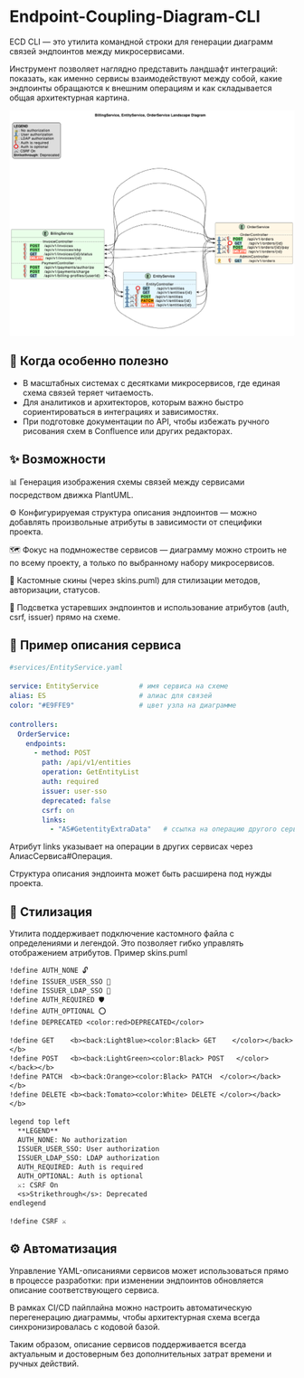 # Endpoint-Coupling-Diagram-CLI

ECD CLI — это утилита командной строки для генерации диаграмм связей эндпоинтов между микросервисами.

Инструмент позволяет наглядно представить ландшафт интеграций: показать, как именно сервисы взаимодействуют между собой, какие эндпоинты обращаются к внешним операциям и как складывается общая архитектурная картина.

![Диаграмма связей](https://github.com/Exe113nt/Endpoint-Coupling-Diagram-CLI/blob/3c39efe026de45347a0bdc7fabda58e2048806a8/diagram.png)

## 🔮 Когда особенно полезно
- В масштабных системах с десятками микросервисов, где единая схема связей теряет читаемость.
- Для аналитиков и архитекторов, которым важно быстро сориентироваться в интеграциях и зависимостях.
- При подготовке документации по API, чтобы избежать ручного рисования схем в Confluence или других редакторах.

## ✨ Возможности

📊 Генерация изображения схемы связей между сервисами посредством движка PlantUML.

⚙️ Конфигурируемая структура описания эндпоинтов — можно добавлять произвольные атрибуты в зависимости от специфики проекта.

🗺 Фокус на подмножестве сервисов — диаграмму можно строить не по всему проекту, а только по выбранному набору микросервисов.

🎨 Кастомные скины (через skins.puml) для стилизации методов, авторизации, статусов.

🚨 Подсветка устаревших эндпоинтов и использование атрибутов (auth, csrf, issuer) прямо на схеме.


## 📂 Пример описания сервиса

```yaml
#services/EntityService.yaml

service: EntityService          # имя сервиса на схеме
alias: ES                       # алиас для связей
color: "#E9FFE9"                # цвет узла на диаграмме

controllers:
  OrderService:
    endpoints:
      - method: POST
        path: /api/v1/entities
        operation: GetEntityList
        auth: required
        issuer: user-sso
        deprecated: false
        csrf: on
        links:
          - "AS#GetentityExtraData"   # ссылка на операцию другого сервиса
```
Атрибут links указывает на операции в других сервисах через АлиасСервиса#Операция.

Структура описания эндпоинта может быть расширена под нужды проекта.

## 🎨 Стилизация
Утилита поддерживает подключение кастомного файла с определениями и легендой. Это позволяет гибко управлять отображением атрибутов.
Пример skins.puml
```puml
!define AUTH_NONE 🔓
!define ISSUER_USER_SSO 👤
!define ISSUER_LDAP_SSO 👷
!define AUTH_REQUIRED 🛡
!define AUTH_OPTIONAL ⭕
!define DEPRECATED <color:red>DEPRECATED</color>

!define GET    <b><back:LightBlue><color:Black> GET    </color></back></b>
!define POST   <b><back:LightGreen><color:Black> POST   </color></back></b>
!define PATCH  <b><back:Orange><color:Black> PATCH  </color></back></b>
!define DELETE <b><back:Tomato><color:White> DELETE </color></back></b>

legend top left
  **LEGEND**
  AUTH_NONE: No authorization
  ISSUER_USER_SSO: User authorization
  ISSUER_LDAP_SSO: LDAP authorization
  AUTH_REQUIRED: Auth is required
  AUTH_OPTIONAL: Auth is optional
  ⚔️: CSRF On
  <s>Strikethrough</s>: Deprecated
endlegend

!define CSRF ⚔️
```

## ⚙️ Автоматизация

Управление YAML-описаниями сервисов может использоваться прямо в процессе разработки: при изменении эндпоинтов обновляется описание соответствующего сервиса.

В рамках CI/CD пайплайна можно настроить автоматическую перегенерацию диаграммы, чтобы архитектурная схема всегда синхронизировалась с кодовой базой.

Таким образом, описание сервисов поддерживается всегда актуальным и достоверным без дополнительных затрат времени и ручных действий.
```

